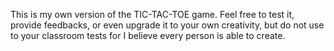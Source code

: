 This is my own version of the TIC-TAC-TOE game. Feel free to test it, provide feedbacks, or even upgrade it to 
your own creativity, but do not use to your classroom tests for I believe every person is able to create. 

